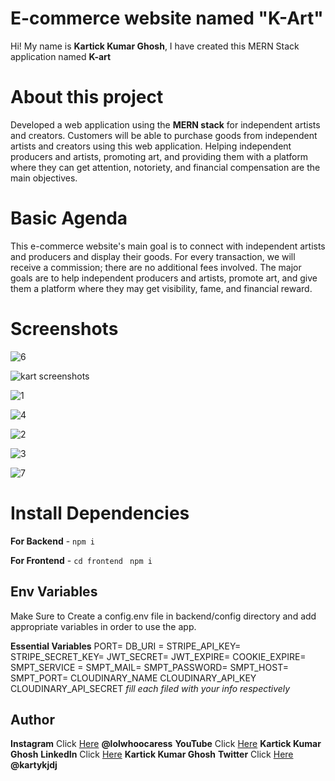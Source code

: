 # E-commerce website named "K-Art"

Hi! My name is **Kartick Kumar Ghosh**, I have created this MERN Stack application named **K-art**

# About this project

Developed a web application using the **MERN stack** for independent artists and creators.
Customers will be able to purchase goods from independent artists and creators using this web application. Helping independent producers and artists, promoting art, and providing them with a platform where they can get attention, notoriety, and financial compensation are the main objectives.

# Basic Agenda 

This e-commerce website's main goal is to connect with independent artists and producers and display their goods. For every transaction, we will receive a commission; there are no additional fees involved. The major goals are to help independent producers and artists, promote art, and give them a platform where they may get visibility, fame, and financial reward.

# Screenshots

![6](https://user-images.githubusercontent.com/57030232/183392449-284ec9e5-8b7d-4b01-b48d-89869b1a9cd9.png)

![kart screenshots](https://user-images.githubusercontent.com/57030232/183395153-a56b71c9-3a85-4093-858a-43975067bdec.png)

![1](https://user-images.githubusercontent.com/57030232/183392331-e849cd7b-daac-4cf8-ad8f-7cc77995200c.png)

![4](https://user-images.githubusercontent.com/57030232/183394476-8a8c73ca-c7a3-4f92-84d3-d8e99cc9b7fa.png)

![2](https://user-images.githubusercontent.com/57030232/183392382-41452c8e-caaf-4814-9610-f8ecc48003b2.png)

![3](https://user-images.githubusercontent.com/57030232/183392431-c4738ac6-f1cd-430d-b793-f030d140dde8.png)

![7](https://user-images.githubusercontent.com/57030232/183394552-db6fe47f-77de-4307-8aee-5ec9d8456cae.png)


# Install Dependencies

**For Backend** - `npm i`

**For Frontend** - `cd frontend` ` npm i`

## Env Variables

Make Sure to Create a config.env file in backend/config directory and add appropriate variables in order to use the app.

**Essential Variables**
PORT=
DB_URI =
STRIPE_API_KEY=
STRIPE_SECRET_KEY=
JWT_SECRET=
JWT_EXPIRE=
COOKIE_EXPIRE=
SMPT_SERVICE =
SMPT_MAIL=
SMPT_PASSWORD=
SMPT_HOST=
SMPT_PORT=
CLOUDINARY_NAME
CLOUDINARY_API_KEY
CLOUDINARY_API_SECRET
_fill each filed with your info respectively_

## Author

**Instagram** Click [Here](https://www.instagram.com/lolwhoocaress) **@lolwhoocaress**
**YouTube** Click [Here](https://www.youtube.com/channel/UCOi9dtrdlvUd7w7xsVh6bJA) **Kartick Kumar Ghosh**
**LinkedIn** Click [Here](https://www.linkedin.com/in/kartick-kumar-ghosh-779679190/) **Kartick Kumar Ghosh**
**Twitter** Click [Here](https://twitter.com/kartykjdj) **@kartykjdj**

